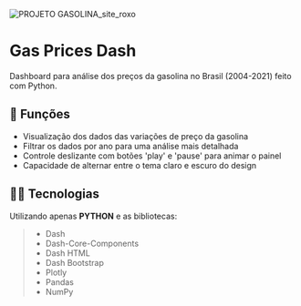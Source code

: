 ![PROJETO GASOLINA_site_roxo](/assets/dash.png)

# Gas Prices Dash

Dashboard para análise dos preços da gasolina no Brasil (2004-2021) feito com Python.

## 🔧 Funções

- Visualização dos dados das variações de preço da gasolina
- Filtrar os dados por ano para uma análise mais detalhada
- Controle deslizante com botões 'play' e 'pause' para animar o painel
- Capacidade de alternar entre o tema claro e escuro do design

## 👨‍💻 Tecnologias

Utilizando apenas **PYTHON** e as bibliotecas:
> - Dash
> - Dash-Core-Components
> - Dash HTML
> - Dash Bootstrap
> - Plotly
> - Pandas
> - NumPy

